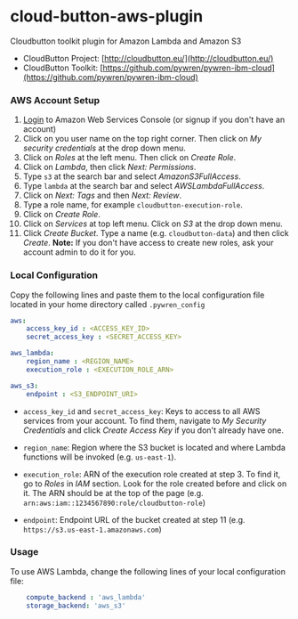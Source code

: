 
# cloud-button-aws-plugin
Cloudbutton toolkit plugin for Amazon Lambda and Amazon S3

- CloudButton Project: [http://cloudbutton.eu/](http://cloudbutton.eu/)
- CloudButton Toolkit: [https://github.com/pywren/pywren-ibm-cloud](https://github.com/pywren/pywren-ibm-cloud)

### AWS Account Setup

 1. [Login](https://console.aws.amazon.com/?nc2=h_m_mc) to Amazon Web Services Console (or signup if you don't have an account)
 2. Click on you user name on the top right corner. Then click on *My security credentials* at the drop down menu.
 3. Click on *Roles* at the left menu. Then click on *Create Role*.
 4. Click on *Lambda*, then click *Next: Permissions*.
 5. Type `s3` at the search bar and select *AmazonS3FullAccess*.
 6. Type `lambda` at the search bar and select *AWSLambdaFullAccess*.
 7. Click on *Next: Tags* and then *Next: Review*.
 8. Type a role name, for example `cloudbutton-execution-role`.
 9. Click on *Create Role*.
 10. Click on *Services* at top left menu. Click on *S3* at the drop down menu.
 11. Click *Create Bucket*. Type a name (e.g. `cloudbutton-data`) and then click *Create*.
**Note:**  If you don't have access to create new roles, ask your account admin to do it for you.

### Local Configuration

Copy the following lines and paste them to the local configuration file located in your home directory called `.pywren_config`

```yaml
aws:
    access_key_id : <ACCESS_KEY_ID>
    secret_access_key : <SECRET_ACCESS_KEY>

aws_lambda:
    region_name : <REGION_NAME>
    execution_role : <EXECUTION_ROLE_ARN>

aws_s3:
    endpoint : <S3_ENDPOINT_URI>
```

 - `access_key_id` and `secret_access_key`: Keys to access to all AWS services from your account. To find them, navigate to *My Security Credentials* and click *Create Access Key* if you don't already have one.

 - `region_name`: Region where the S3 bucket is located and where Lambda functions will be invoked (e.g. `us-east-1`).
 - `execution_role`: ARN of the execution role created at step 3. To find it, go to *Roles* in *IAM* section. Look for the role created before and click on it. The ARN should be at the top of the page (e.g. `arn:aws:iam::1234567890:role/cloudbutton-role`)

- `endpoint`: Endpoint URL of the bucket created at step 11 (e.g. `https://s3.us-east-1.amazonaws.com`)

### Usage

To use AWS Lambda, change the following lines of your local configuration file:
```yaml
    compute_backend : 'aws_lambda'
    storage_backend: 'aws_s3'
```
